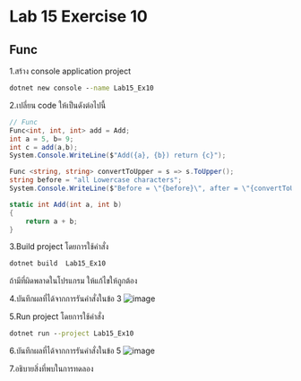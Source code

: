 # Lab 15 Exercise 10

## Func

1.สร้าง console application project

```cmd
dotnet new console --name Lab15_Ex10
```

2.เปลี่ยน code ให้เป็นดังต่อไปนี้

```cs
// Func
Func<int, int, int> add = Add;
int a = 5, b= 9;
int c = add(a,b);
System.Console.WriteLine($"Add({a}, {b}) return {c}");

Func <string, string> convertToUpper = s => s.ToUpper();
string before = "all Lowercase characters";
System.Console.WriteLine($"Before = \"{before}\", after = \"{convertToUpper(before)}\"");

static int Add(int a, int b)
{
    return a + b;
}
```

3.Build project โดยการใช้คำสั่ง

```cmd
dotnet build  Lab15_Ex10
```

ถ้ามีที่ผิดพลาดในโปรแกรม ให้แก้ไขให้ถูกต้อง

4.บันทึกผลที่ได้จากการรันคำสั่งในข้อ 3
![image](https://github.com/AnchisaPhetnoi/03376836-OOP-2566-Lab-15/assets/144197034/0d5aae52-af9f-4f2f-9cb4-a44dfdc2108d)

5.Run project โดยการใช้คำสั่ง

```cmd
dotnet run --project Lab15_Ex10
```

6.บันทึกผลที่ได้จากการรันคำสั่งในข้อ 5
![image](https://github.com/AnchisaPhetnoi/03376836-OOP-2566-Lab-15/assets/144197034/221e85c5-19a4-462f-8d33-415dd1d5d53f)

7.อธิบายสิ่งที่พบในการทดลอง
